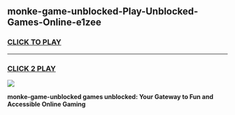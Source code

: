 
## monke-game-unblocked-Play-Unblocked-Games-Online-e1zee
<h3>
<a href="https://premium76.site?title=monke-game-unblocked&ref=24A">CLICK TO PLAY</a></h3>
<hr>

<h3>
<a href="https://premium76.site?title=monke-game-unblocked&ref=24A">CLICK 2 PLAY</a>
  
</h3>

<a href="https://premium76.site?title=monke-game-unblocked&ref=24A"><img src="https://clearcache.store/games.png"></a>


**monke-game-unblocked games unblocked: Your Gateway to Fun and Accessible Online Gaming**
